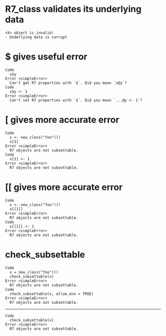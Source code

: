 # R7_class validates its underlying data

    <X> object is invalid:
    - Underlying data is corrupt

# $ gives useful error

    Code
      x$y
    Error <simpleError>
      Can't get R7 properties with `$`. Did you mean `x@y`?
    Code
      x$y <- 1
    Error <simpleError>
      Can't set R7 properties with `$`. Did you mean `...@y <- 1`?

# [ gives more accurate error

    Code
      x <- new_class("foo")()
      x[1]
    Error <simpleError>
      R7 objects are not subsettable.
    Code
      x[1] <- 1
    Error <simpleError>
      R7 objects are not subsettable.

# [[ gives more accurate error

    Code
      x <- new_class("foo")()
      x[[1]]
    Error <simpleError>
      R7 objects are not subsettable.
    Code
      x[[1]] <- 1
    Error <simpleError>
      R7 objects are not subsettable.

# check_subsettable

    Code
      x = new_class("foo")()
      check_subsettable(x)
    Error <simpleError>
      R7 objects are not subsettable.
    Code
      check_subsettable(x, allow_env = TRUE)
    Error <simpleError>
      R7 objects are not subsettable.

---

    Code
      check_subsettable(x)
    Error <simpleError>
      R7 objects are not subsettable.

